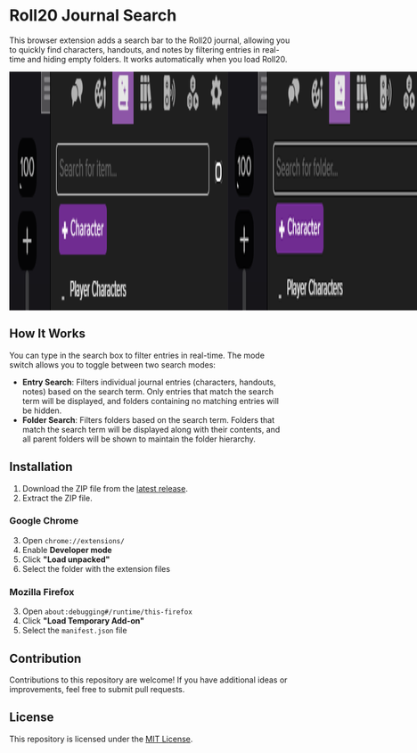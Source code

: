 # Roll20 Journal Search

This browser extension adds a search bar to the Roll20 journal, allowing you to quickly find characters, handouts, and notes by filtering entries in real-time and hiding empty folders. It works automatically when you load Roll20.

<div style="display: flex;">
  <img src="assets/searchBarDarkEmptyEntitySearch.png" alt="Search Bar Dark Empty Entity Search" />
  <img src="assets/searchBarDarkEmptyFolderSearch.png" alt="Search Bar Dark Empty Folder Search" />

  <img src="assets/searchBarDarkFilledEntitySearch.png" alt="Search Bar Dark Filled Entity Search" />
  <img src="assets/searchBarDarkFilledFolderSearch.png" alt="Search Bar Dark Filled Folder Search" />
</div>

## How It Works

You can type in the search box to filter entries in real-time. The mode switch allows you to toggle between two search modes:

- **Entry Search**: Filters individual journal entries (characters, handouts, notes) based on the search term. Only entries that match the search term will be displayed, and folders containing no matching entries will be hidden.
- **Folder Search**: Filters folders based on the search term. Folders that match the search term will be displayed along with their contents, and all parent folders will be shown to maintain the folder hierarchy.

## Installation
1. Download the ZIP file from the [latest release](https://github.com/Wholffe/Roll20JournalSearch/releases).
2. Extract the ZIP file.

### Google Chrome
3. Open `chrome://extensions/`
4. Enable **Developer mode**
5. Click **"Load unpacked"**
6. Select the folder with the extension files

### Mozilla Firefox
3. Open `about:debugging#/runtime/this-firefox`
4. Click **"Load Temporary Add-on"**
5. Select the `manifest.json` file

## Contribution

Contributions to this repository are welcome! If you have additional ideas or improvements, feel free to submit pull requests.

## License

This repository is licensed under the [MIT License](./LICENSE).